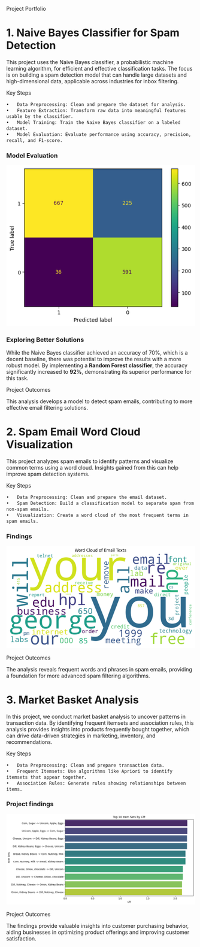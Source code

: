 Project Portfolio

# 1. Naive Bayes Classifier for Spam Detection

This project uses the Naive Bayes classifier, a probabilistic machine learning algorithm, for efficient and effective classification tasks. The focus is on building a spam detection model that can handle large datasets and high-dimensional data, applicable across industries for inbox filtering.

Key Steps

	•	Data Preprocessing: Clean and prepare the dataset for analysis.
	•	Feature Extraction: Transform raw data into meaningful features usable by the classifier.
	•	Model Training: Train the Naive Bayes classifier on a labeled dataset.
	•	Model Evaluation: Evaluate performance using accuracy, precision, recall, and F1-score.


### Model Evaluation

![Confusion Matrix](graphs/IMG_7108.png)


### Exploring Better Solutions

While the Naive Bayes classifier achieved an accuracy of 70%, which is a decent baseline, there was potential to improve the results with a more robust model. By implementing a **Random Forest classifier**, the accuracy significantly increased to **92%**, demonstrating its superior performance for this task.

Project Outcomes

This analysis develops a model to detect spam emails, contributing to more effective email filtering solutions.


# 2. Spam Email Word Cloud Visualization

This project analyzes spam emails to identify patterns and visualize common terms using a word cloud. Insights gained from this can help improve spam detection systems.

Key Steps

	•	Data Preprocessing: Clean and prepare the email dataset.
	•	Spam Detection: Build a classification model to separate spam from non-spam emails.
	•	Visualization: Create a word cloud of the most frequent terms in spam emails.

 ### Findings

![Confusion Matrix](graphs/IMG_7109.png)

Project Outcomes

The analysis reveals frequent words and phrases in spam emails, providing a foundation for more advanced spam filtering algorithms.

# 3. Market Basket Analysis

In this project, we conduct market basket analysis to uncover patterns in transaction data. By identifying frequent itemsets and association rules, this analysis provides insights into products frequently bought together, which can drive data-driven strategies in marketing, inventory, and recommendations.

Key Steps

	•	Data Preprocessing: Clean and prepare transaction data.
	•	Frequent Itemsets: Use algorithms like Apriori to identify itemsets that appear together.
	•	Association Rules: Generate rules showing relationships between items.

 ### Project findings

![Confusion Matrix](graphs/IMG_7107.png)

Project Outcomes

The findings provide valuable insights into customer purchasing behavior, aiding businesses in optimizing product offerings and improving customer satisfaction.

